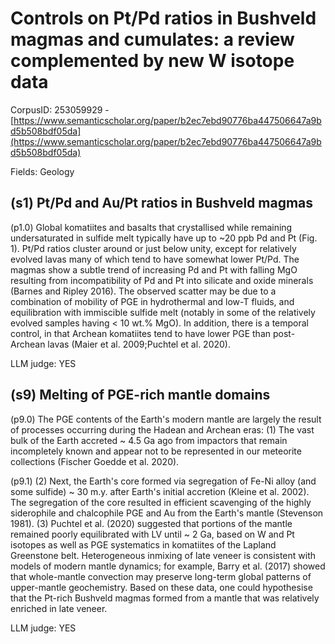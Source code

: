 # Controls on Pt/Pd ratios in Bushveld magmas and cumulates: a review complemented by new W isotope data

CorpusID: 253059929 - [https://www.semanticscholar.org/paper/b2ec7ebd90776ba447506647a9bd5b508bdf05da](https://www.semanticscholar.org/paper/b2ec7ebd90776ba447506647a9bd5b508bdf05da)

Fields: Geology

## (s1) Pt/Pd and Au/Pt ratios in Bushveld magmas
(p1.0) Global komatiites and basalts that crystallised while remaining undersaturated in sulfide melt typically have up to ~20 ppb Pd and Pt (Fig. 1). Pt/Pd ratios cluster around or just below unity, except for relatively evolved lavas many of which tend to have somewhat lower Pt/Pd. The magmas show a subtle trend of increasing Pd and Pt with falling MgO resulting from incompatibility of Pd and Pt into silicate and oxide minerals (Barnes and Ripley 2016). The observed scatter may be due to a combination of mobility of PGE in hydrothermal and low-T fluids, and equilibration with immiscible sulfide melt (notably in some of the relatively evolved samples having < 10 wt.% MgO). In addition, there is a temporal control, in that Archean komatiites tend to have lower PGE than post-Archean lavas (Maier et al. 2009;Puchtel et al. 2020).

LLM judge: YES

## (s9) Melting of PGE-rich mantle domains
(p9.0) The PGE contents of the Earth's modern mantle are largely the result of processes occurring during the Hadean and Archean eras: (1) The vast bulk of the Earth accreted ~ 4.5 Ga ago from impactors that remain incompletely known and appear not to be represented in our meteorite collections (Fischer Goedde et al. 2020).

(p9.1) (2) Next, the Earth's core formed via segregation of Fe-Ni alloy (and some sulfide) ~ 30 m.y. after Earth's initial accretion (Kleine et al. 2002). The segregation of the core resulted in efficient scavenging of the highly siderophile and chalcophile PGE and Au from the Earth's mantle (Stevenson 1981). (3) Puchtel et al. (2020) suggested that portions of the mantle remained poorly equilibrated with LV until ~ 2 Ga, based on W and Pt isotopes as well as PGE systematics in komatiites of the Lapland Greenstone belt. Heterogeneous inmixing of late veneer is consistent with models of modern mantle dynamics; for example, Barry et al. (2017) showed that whole-mantle convection may preserve long-term global patterns of upper-mantle geochemistry. Based on these data, one could hypothesise that the Pt-rich Bushveld magmas formed from a mantle that was relatively enriched in late veneer.

LLM judge: YES

